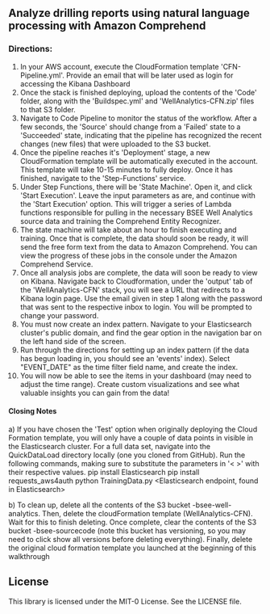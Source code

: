 ## Analyze drilling reports using natural language processing with Amazon Comprehend


### Directions:
1) In your AWS account, execute the CloudFormation template 'CFN-Pipeline.yml'. Provide an email that will be later used as login for accessing the Kibana Dashboard
2) Once the stack is finished deploying, upload the contents of the 'Code' folder, along with the 'Buildspec.yml' and 'WellAnalytics-CFN.zip' files to that S3 folder.
3) Navigate to Code Pipeline to monitor the status of the workflow. After a few seconds, the 'Source' should change from a 'Failed' state to a 'Succeeded' state, indicating that the pipeline has recognized the recent changes (new files) that were uploaded to the S3 bucket.
4) Once the pipeline reaches it's 'Deployment' stage, a new CloudFormation template will be automatically executed in the account. This template will take 10-15 minutes to fully deploy. Once it has finished, navigate to the 'Step-Functions' service.
5) Under Step Functions, there will be 'State Machine'. Open it, and click 'Start Execution'. Leave the input parameters as are, and continue with the 'Start Execution' option. This will trigger a series of Lambda functions responsible for pulling in the necessary BSEE Well Analytics source data and training the Comprehend Entity Recognizer.
6) The state machine will take about an hour to finish executing and training. Once that is complete, the data should soon be ready, it will send the free form text from the data to Amazon Comprehend. You can view the progress of these jobs in the console under the Amazon Comprehend Service. 
7) Once all analysis jobs are complete, the data will soon be ready to view on Kibana. Navigate back to Cloudformation, under the 'output' tab of the 'WellAnalytics-CFN' stack, you will see a URL that redirects to a Kibana login page. Use the email given in step 1 along with the password that was sent to the respective inbox to login. You will be prompted to change your password.
8) You must now create an index pattern. Navigate to your Elasticsearch cluster's public domain, and find the gear option in the navigation bar on the left hand side of the screen.
9) Run through the directions for setting up an index pattern (if the data has begun loading in, you should see an 'events' index). Select "EVENT_DATE" as the time filter field name, and create the index.
10) You will now be able to see the items in your dashboard (may need to adjust the time range). Create custom visualizations and see what valuable insights you can gain from the data!

#### Closing Notes
a) If you have chosen the 'Test' option when originally deploying the Cloud Formation template, you will only have a couple of data points in visible in the Elasticsearch cluster. For a full data set, navigate into the QuickDataLoad directory locally (one you cloned from GitHub). Run the following commands, making sure to substitute the parameters in '< >' with their respective values.
 pip install Elasticsearch
 pip install requests_aws4auth
 python TrainingData.py <Elasticsearch endpoint, found in Elasticsearch> <region i.e. us-east-2>

b) To clean up, delete all the contents of the S3 bucket <accountId>-bsee-well-analytics. Then, delete the cloudFormation template (WellAnalytics-CFN). Wait for this to finish deleting. Once complete, clear the contents of the S3 bucket <accountId>-bsee-sourcecode (note this bucket has versioning, so you may need to click show all versions before deleting everything). Finally, delete the original cloud formation template you launched at the beginning of this walkthrough

## License

This library is licensed under the MIT-0 License. See the LICENSE file.

